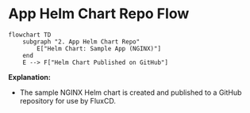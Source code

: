 # App Helm Chart Repo Flow

```mermaid
flowchart TD
    subgraph "2. App Helm Chart Repo"
        E["Helm Chart: Sample App (NGINX)"]
    end
    E --> F["Helm Chart Published on GitHub"]
```

**Explanation:**
- The sample NGINX Helm chart is created and published to a GitHub repository for use by FluxCD. 